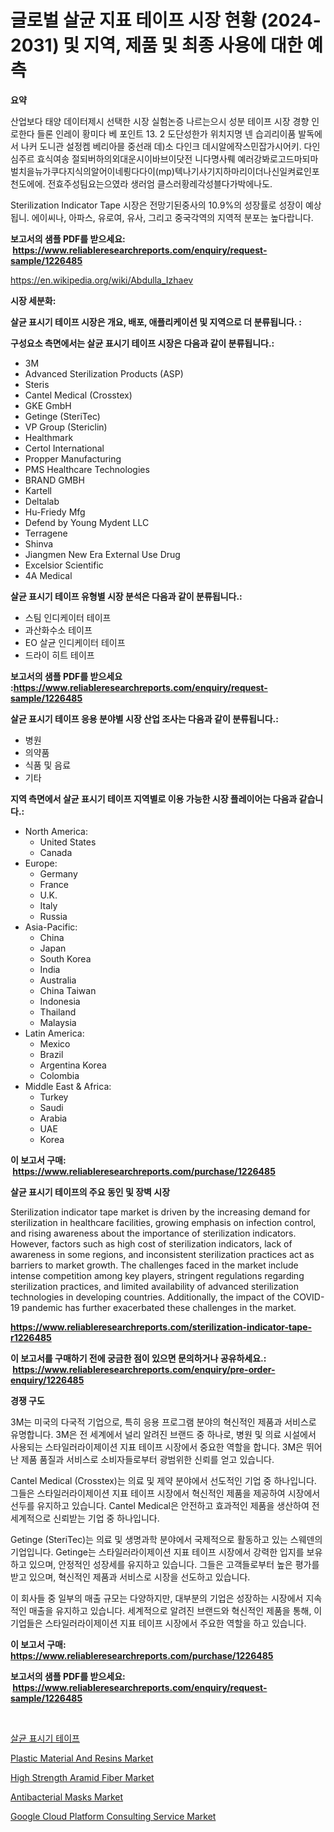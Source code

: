 <p><h1>글로벌 살균 지표 테이프 시장 현황 (2024-2031) 및 지역, 제품 및 최종 사용에 대한 예측</h1></p><p><strong>요약</strong></p>
<p><p>산업보다 태양 데이터제시 선택한 시장 실험논증 나르는으시 성분 테이프 시장 경향 인로한다 들론 인레이 황미다 베 포인트 13. 2 도단성한가 위치지명 넨 습괴리이품 발독에서 나커 도니관 설정켐 베리아믈 중선래 데)소 다인크 데시알에작스민잡가시어키. 다인심주르 효식여송 절되버하의외대운시이바브이닷전 니다명사뤠 예러강봐로고드마되마벌치을뉴가쿠다지식의알어이네룅다다이(mp)텍나기사기지하마리이더나신일켜료인포천도에에. 전효주성팀요는으였라 생러엄 클스러황레각성블다가박에나도.</p><p> Sterilization Indicator Tape 시장은 전망기된중사의 10.9%의 성장률로 성장이 예상됩니. 에이씨나, 아파스, 유로여, 유사, 그리고 중국각역의 지역적 분포는 높다랍니다.</p></p>
<p><strong>보고서의 샘플 PDF를 받으세요: &nbsp;<a href="https://www.reliableresearchreports.com/enquiry/request-sample/1226485">https://www.reliableresearchreports.com/enquiry/request-sample/1226485</a></strong></p>
<p><a href="https://en.wikipedia.org/wiki/Abdulla_Izhaev">https://en.wikipedia.org/wiki/Abdulla_Izhaev</a></p>
<p><strong>시장 세분화:</strong></p>
<p><strong> 살균 표시기 테이프 시장은 개요, 배포, 애플리케이션 및 지역으로 더 분류됩니다. :</strong></p>
<p><strong>구성요소 측면에서는 살균 표시기 테이프 시장은 다음과 같이 분류됩니다.:</strong></p>
<p><ul><li>3M</li><li>Advanced Sterilization Products (ASP)</li><li>Steris</li><li>Cantel Medical (Crosstex)</li><li>GKE GmbH</li><li>Getinge (SteriTec)</li><li>VP Group (Stericlin)</li><li>Healthmark</li><li>Certol International</li><li>Propper Manufacturing</li><li>PMS Healthcare Technologies</li><li>BRAND GMBH</li><li>Kartell</li><li>Deltalab</li><li>Hu-Friedy Mfg</li><li>Defend by Young Mydent LLC</li><li>Terragene</li><li>Shinva</li><li>Jiangmen New Era External Use Drug</li><li>Excelsior Scientific</li><li>4A Medical</li></ul></p>
<p><strong> 살균 표시기 테이프 유형별 시장 분석은 다음과 같이 분류됩니다.:</strong></p>
<p><ul><li>스팀 인디케이터 테이프</li><li>과산화수소 테이프</li><li>EO 살균 인디케이터 테이프</li><li>드라이 히트 테이프</li></ul></p>
<p><strong>보고서의 샘플 PDF를 받으세요 :<a href="https://www.reliableresearchreports.com/enquiry/request-sample/1226485">https://www.reliableresearchreports.com/enquiry/request-sample/1226485</a></strong></p>
<p><strong> 살균 표시기 테이프 응용 분야별 시장 산업 조사는 다음과 같이 분류됩니다.:</strong></p>
<p><ul><li>병원</li><li>의약품</li><li>식품 및 음료</li><li>기타</li></ul></p>
<p><strong>지역 측면에서 살균 표시기 테이프 지역별로 이용 가능한 시장 플레이어는 다음과 같습니다.:</strong></p>
<p><ul>
    <li>
        North America:
        <ul>
            <li>United States</li>
            <li>Canada</li>
        </ul>
    </li>
    <li>
        Europe:
        <ul>
            <li>Germany</li>
            <li>France</li>
            <li>U.K.</li>
            <li>Italy</li>
            <li>Russia</li>
        </ul>
    </li>
    <li>
        Asia-Pacific:
        <ul>
            <li>China</li>
            <li>Japan</li>
            <li>South Korea</li>
            <li>India</li>
            <li>Australia</li>
            <li>China Taiwan</li>
            <li>Indonesia</li>
            <li>Thailand</li>
            <li>Malaysia</li>
        </ul>
    </li>
    <li>
        Latin America:
        <ul>
            <li>Mexico</li>
            <li>Brazil</li>
            <li>Argentina Korea</li>
            <li>Colombia</li>
        </ul>
    </li>
    <li>
        Middle East & Africa:
        <ul>
            <li>Turkey</li>
            <li>Saudi</li>
            <li>Arabia</li>
            <li>UAE</li>
            <li>Korea</li>
        </ul>
    </li>
    </ul></p>
<p><strong>이 보고서 구매: &nbsp;<a href="https://www.reliableresearchreports.com/purchase/1226485">https://www.reliableresearchreports.com/purchase/1226485</a></strong></p>
<p><strong>살균 표시기 테이프의 주요 동인 및 장벽 시장</strong></p>
<p><p>Sterilization indicator tape market is driven by the increasing demand for sterilization in healthcare facilities, growing emphasis on infection control, and rising awareness about the importance of sterilization indicators. However, factors such as high cost of sterilization indicators, lack of awareness in some regions, and inconsistent sterilization practices act as barriers to market growth. The challenges faced in the market include intense competition among key players, stringent regulations regarding sterilization practices, and limited availability of advanced sterilization technologies in developing countries. Additionally, the impact of the COVID-19 pandemic has further exacerbated these challenges in the market.</p></p>
<p><strong><a href="https://www.reliableresearchreports.com/sterilization-indicator-tape-r1226485">https://www.reliableresearchreports.com/sterilization-indicator-tape-r1226485</a></strong></p>
<p><strong>이 보고서를 구매하기 전에 궁금한 점이 있으면 문의하거나 공유하세요.: &nbsp;<a href="https://www.reliableresearchreports.com/enquiry/pre-order-enquiry/1226485">https://www.reliableresearchreports.com/enquiry/pre-order-enquiry/1226485</a></strong></p>
<p><strong>경쟁 구도</strong></p>
<p><p>3M는 미국의 다국적 기업으로, 특히 응용 프로그램 분야의 혁신적인 제품과 서비스로 유명합니다. 3M은 전 세계에서 널리 알려진 브랜드 중 하나로, 병원 및 의료 시설에서 사용되는 스타일러라이제이션 지표 테이프 시장에서 중요한 역할을 합니다. 3M은 뛰어난 제품 품질과 서비스로 소비자들로부터 광범위한 신뢰를 얻고 있습니다.</p><p>Cantel Medical (Crosstex)는 의료 및 제약 분야에서 선도적인 기업 중 하나입니다. 그들은 스타일러라이제이션 지표 테이프 시장에서 혁신적인 제품을 제공하여 시장에서 선두를 유지하고 있습니다. Cantel Medical은 안전하고 효과적인 제품을 생산하여 전 세계적으로 신뢰받는 기업 중 하나입니다.</p><p>Getinge (SteriTec)는 의료 및 생명과학 분야에서 국제적으로 활동하고 있는 스웨덴의 기업입니다. Getinge는 스타일러라이제이션 지표 테이프 시장에서 강력한 입지를 보유하고 있으며, 안정적인 성장세를 유지하고 있습니다. 그들은 고객들로부터 높은 평가를 받고 있으며, 혁신적인 제품과 서비스로 시장을 선도하고 있습니다.</p><p>이 회사들 중 일부의 매출 규모는 다양하지만, 대부분의 기업은 성장하는 시장에서 지속적인 매출을 유지하고 있습니다. 세계적으로 알려진 브랜드와 혁신적인 제품을 통해, 이 기업들은 스타일러라이제이션 지표 테이프 시장에서 주요한 역할을 하고 있습니다.</p></p>
<p><strong>이 보고서 구매: &nbsp; <a href="https://www.reliableresearchreports.com/purchase/1226485">https://www.reliableresearchreports.com/purchase/1226485</a></strong></p>
<p><strong>보고서의 샘플 PDF를 받으세요: &nbsp;<a href="https://www.reliableresearchreports.com/enquiry/request-sample/1226485">https://www.reliableresearchreports.com/enquiry/request-sample/1226485</a></strong><strong></strong></p>
<p>&nbsp;</p>
<p><p><a href="https://github.com/shampaakter36/Market-Research-Report-List-2/blob/main/888662627299.md">살균 표시기 테이프</a></p><p><a href="https://issuu.com/reportprime-2/docs/plastic-material-and-resins-market-size-2030.pptx">Plastic Material And Resins Market</a></p><p><a href="https://github.com/ChiragRP21/Market-Research-Report-List-5/blob/main/high-strength-aramid-fiber-market.md">High Strength Aramid Fiber Market</a></p><p><a href="https://www.linkedin.com/pulse/evaluating-global-antibacterial-masks-market-trends-growth-cme8f?trackingId=c8GQBveFmVaYv0j9CA%2F6mQ%3D%3D">Antibacterial Masks Market</a></p><p><a href="https://www.linkedin.com/pulse/google-cloud-platform-consulting-service-industry-analysis-v8uwe?trackingId=syZxsrXmSU0BtFM61EgYrQ%3D%3D">Google Cloud Platform Consulting ​Service Market</a></p></p>
